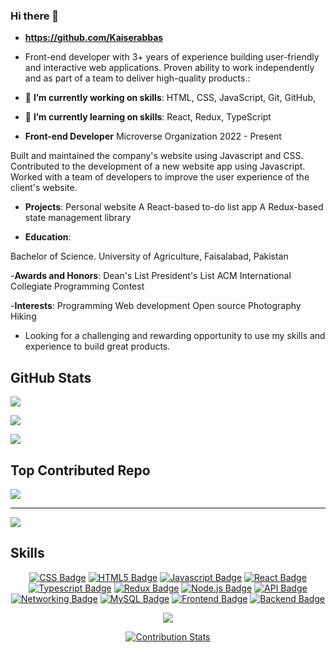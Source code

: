 ### Hi there 👋

- **https://github.com/Kaiserabbas**
- Front-end developer with 3+ years of experience building user-friendly and interactive web applications. Proven ability to work independently and as part of a team to deliver high-quality products.:

- 🔭 **I’m currently working on skills**:
HTML, 
CSS, 
JavaScript, 
Git, 
GitHub, 

- 🌱 **I’m currently learning on skills**:
React, 
Redux, 
TypeScript
- **Front-end Developer**
Microverse Organization
2022 - Present

Built and maintained the company's website using Javascript and CSS.
Contributed to the development of a new website app using Javascript.
Worked with a team of developers to improve the user experience of the client's website.

- **Projects**:
Personal website
A React-based to-do list app
A Redux-based state management library


- **Education**:

Bachelor of Science.
University of Agriculture, Faisalabad, Pakistan

-**Awards and Honors**:
Dean's List
President's List
ACM International Collegiate Programming Contest

-**Interests**:
Programming
Web development
Open source
Photography
Hiking

- Looking for a challenging and rewarding opportunity to use my skills and experience to build great products.
## GitHub Stats

![](https://github-readme-stats.vercel.app/api/top-langs?username=Kaiserabbas&show_icons=true&locale=en&layout=compact&theme=dark) <br/>

![](https://github-readme-stats.vercel.app/api?username=Kaiserabbas&include_all_commits=true&count_private=true&show_icons=true&theme=dark)<br/>

![](https://github-readme-streak-stats.herokuapp.com/?user=Kaiserabbas&theme=dark&hide_border=false)<br/>

## Top Contributed Repo
![](https://github-contributor-stats.vercel.app/api?username=Kaiserabbas&limit=5&theme=dark&combine_all_yearly_contributions=true)

---
[![](https://visitcount.itsvg.in/api?id=Kaiserabbas&icon=0&color=0)](https://visitcount.itsvg.in)

## Skills
<div align="center">

[![CSS Badge](https://img.shields.io/badge/-CSS-1572B6?logo=css3&logoColor=white)](https://www.w3.org/Style/CSS/)
[![HTML5 Badge](https://img.shields.io/badge/-HTML5-E34F26?logo=html5&logoColor=white)](https://html.spec.whatwg.org/)
[![Javascript Badge](https://img.shields.io/badge/-JavaScript-F7DF1E?logo=javascript&logoColor=black)](https://developer.mozilla.org/en-US/docs/Web/JavaScript)
[![React Badge](https://img.shields.io/badge/-React-61DAFB?logo=react&logoColor=black)](https://reactjs.org/)
[![Typescript Badge](https://img.shields.io/badge/-TypeScript-3178C6?logo=typescript&logoColor=white)](https://www.typescriptlang.org/)
[![Redux Badge](https://img.shields.io/badge/-Redux-764ABC?logo=redux&logoColor=white)](https://redux.js.org/)
[![Node.js Badge](https://img.shields.io/badge/-Node.js-339933?logo=node.js&logoColor=white)](https://nodejs.org/)
[![API Badge](https://img.shields.io/badge/-API-0096D6?logo=api&logoColor=white)](https://en.wikipedia.org/wiki/Application_programming_interface)
[![Networking Badge](https://img.shields.io/badge/-Networking-008080?logo=network&logoColor=white)](https://en.wikipedia.org/wiki/Computer_network)
[![MySQL Badge](https://img.shields.io/badge/-MySQL-4479A1?logo=mysql&logoColor=white)](https://www.mysql.com/)
[![Frontend Badge](https://img.shields.io/badge/-Front%20End-42B983?logo=frontend&logoColor=white)](https://en.wikipedia.org/wiki/Front-end_web_development)
[![Backend Badge](https://img.shields.io/badge/-Back%20End-333?logo=backend&logoColor=white)](https://en.wikipedia.org/wiki/Back_end)

<div align="center">
  
  ![](https://komarev.com/ghpvc/?username=BiancaMe&style=for-the-badge&color=yellow)
</div>
<div align="center">
  
  [![Contribution Stats](https://github-contribution-stats.vercel.app/api/?username=BiancaMe)](https://github.com/BiancaMe/github-contribution-stats/)
</div>





</div>
